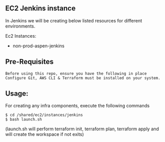 ## EC2 Jenkins instance 
In Jenkins we will be creating below listed resources for different environments.

Ec2 Instances:
- non-prod-aspen-jenkins

## Pre-Requisites
    Before using this repo, ensure you have the following in place
    Configure Git, AWS CLI & Terraform must be installed on your system.

## Usage:
For creating any infra components, execute the following commands

    
    $ cd /shared/ec2/instances/jenkins
    $ bash launch.sh



(launch.sh will perform terraform init, terraform plan, terraform apply and will create the workspace if not exits)